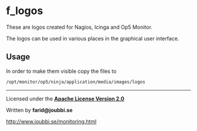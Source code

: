 # f_logos

These are logos created for Nagios, Icinga and Op5 Monitor.

The logos can be used in various places in the graphical user interface.


## Usage
In order to make them visible copy the files to 
```sh
/opt/monitor/op5/ninja/application/media/images/logos
```

___

Licensed under the [__Apache License Version 2.0__](https://www.apache.org/licenses/LICENSE-2.0)

Written by __farid@joubbi.se__

http://www.joubbi.se/monitoring.html

